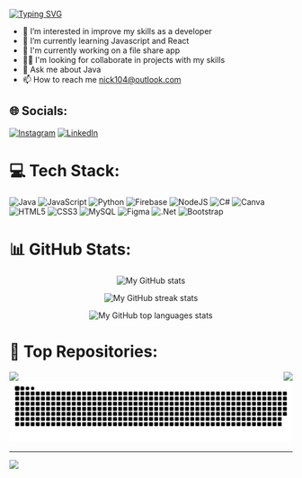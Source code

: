 [![Typing SVG](https://readme-typing-svg.demolab.com?font=monospace&size=30&color=1536f7&background=background=E300FF00&center=true&width=1000&lines=Greetings+Program!!+I%E2%80%99m+Nickolas+)](https://git.io/typing-svg)

- 👀 I’m interested in improve my skills as a developer 
- 🌱 I’m currently learning Javascript and React
- 🔭 I'm currently working on a file share app
- 👨‍💻 I'm looking for collaborate in projects with my skills
- 💬 Ask me about Java
- 📫 How to reach me nick104@outlook.com

## 🌐 Socials:
[![Instagram](https://img.shields.io/badge/Instagram-%23E4405F.svg?logo=Instagram&logoColor=white)](https://instagram.com/realnickmartins) [![LinkedIn](https://img.shields.io/badge/LinkedIn-%230077B5.svg?logo=linkedin&logoColor=white)](https://linkedin.com/in/nickolas-martins-6b0424255) 

# 💻 Tech Stack:
![Java](https://img.shields.io/badge/OpenJDK-ED8B00?style=for-the-badge&logo=openjdk&logoColor=white) ![JavaScript](https://img.shields.io/badge/javascript-%23323330.svg?style=for-the-badge&logo=javascript&logoColor=%23F7DF1E) ![Python](https://img.shields.io/badge/python-3670A0?style=for-the-badge&logo=python&logoColor=ffdd54) ![Firebase](https://img.shields.io/badge/firebase-%23039BE5.svg?style=for-the-badge&logo=firebase) ![NodeJS](https://img.shields.io/badge/node.js-6DA55F?style=for-the-badge&logo=node.js&logoColor=white) ![C#](https://img.shields.io/badge/c%23-%23239120.svg?style=for-the-badge&logo=c-sharp&logoColor=white) ![Canva](https://img.shields.io/badge/Canva-%2300C4CC.svg?style=for-the-badge&logo=Canva&logoColor=white) ![HTML5](https://img.shields.io/badge/html5-%23E34F26.svg?style=for-the-badge&logo=html5&logoColor=white) ![CSS3](https://img.shields.io/badge/css3-%231572B6.svg?style=for-the-badge&logo=css3&logoColor=white) ![MySQL](https://img.shields.io/badge/mysql-%2300f.svg?style=for-the-badge&logo=mysql&logoColor=white) ![Figma](https://img.shields.io/badge/figma-%23F24E1E.svg?style=for-the-badge&logo=figma&logoColor=white) ![.Net](https://img.shields.io/badge/.NET-5C2D91?style=for-the-badge&logo=.net&logoColor=white) ![Bootstrap](https://img.shields.io/badge/bootstrap-%23563D7C.svg?style=for-the-badge&logo=bootstrap&logoColor=white) 


# 📊 GitHub Stats:
<p align="center">
  <picture>
    <source
      srcset="https://github-readme-stats-steel-omega.vercel.app/api?username=itsmenicky&show_icons=true&include_all_commits=true&count_private=true&cache_seconds=1800&icon_color=2d77dc&title_color=2d77dc&text_color=ffffff&bg_color=0d1117&hide_border=true&number_format=long&rank_icon=default"
      media="(prefers-color-scheme: dark)"
    />
    <source
      srcset="https://github-readme-stats-steel-omega.vercel.app/api?username=itsmenicky&show_icons=true&include_all_commits=true&count_private=true&cache_seconds=1800&hide_border=true&number_format=long&rank_icon=default"
      media="(prefers-color-scheme: light), (prefers-color-scheme: no-preference)"
    />
    <img
       src="https://github-readme-stats-steel-omega.vercel.app/api?username=itsmenicky&show_icons=true&include_all_commits=true&count_private=true&cache_seconds=1800&hide_border=true&number_format=long&rank_icon=default"
       alt="My GitHub stats"
     />
  </picture>
</p>

<p align="center">
  <picture>
    <source
      srcset="https://streak-stats.demolab.com/?user=itsmenicky&background=0d1117&currStreakNum=ffffff&sideNums=ffffff&currStreakLabel=ffffff&sideLabels=ffffff&dates=ffffff&fire=2d77dc&ring=2d77dc&locale=en&type=svg&hide_border=true"
      media="(prefers-color-scheme: dark)"
    />
    <source
      srcset="https://streak-stats.demolab.com/?user=qwerty541&locale=en&type=svg&hide_border=true&fire=2d77dc&ring=2d77dc&currStreakLabel=000000"
      media="(prefers-color-scheme: light), (prefers-color-scheme: no-preference)"
    />
    <img
       src="https://streak-stats.demolab.com/?user=itsmenicky&locale=en&type=svg&hide_border=true&fire=2d77dc&ring=2d77dc&currStreakLabel=000000"
       alt="My GitHub streak stats"
     />
  </picture>
</p>

<p align="center">
  <picture>
    <source
      srcset="https://github-readme-stats-steel-omega.vercel.app/api/top-langs/?username=itsmenicky&layout=compact&icon_color=2d77dc&title_color=2d77dc&text_color=ffffff&bg_color=0d1117&hide_border=true&cache_seconds=1800"
      media="(prefers-color-scheme: dark)"
    />
    <source
      srcset="https://github-readme-stats-steel-omega.vercel.app/api/top-langs/?username=itsmenicky&layout=compact&hide_border=true&cache_seconds=1800"
    />
    <img
       src="https://github-readme-stats-steel-omega.vercel.app/api/top-langs/?username=itsmenicky&layout=compact&hide_border=true&cache_seconds=1800"
       alt="My GitHub top languages stats"
     />
  </picture>
</p>

# 🥇 Top Repositories:

<a href="https://github.com/itsmenicky/VersaShare">
  <img align=left src="https://github-readme-stats.vercel.app/api/pin/?username=itsmenicky&repo=VersaShare"/>
</a>

<a href="https://github.com/itsmenicky/SoundWave">
   <img align=right src="https://github-readme-stats.vercel.app/api/pin/?username=itsmenicky&repo=SoundWave"/>
</a>


 ![Snake animation](https://github.com/itsmenicky/itsmenicky/blob/output/github-contribution-grid-snake.svg) 
  </div>

---
![](https://komarev.com/ghpvc/?username=itsmenicky&color=blue)

